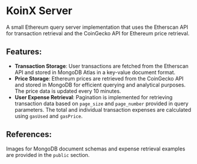 # KoinX Server

A small Ethereum query server implementation that uses the Etherscan API for transaction retrieval and the CoinGecko API for Ethereum price retrieval.

## Features:

- **Transaction Storage**: User transactions are fetched from the Etherscan API and stored in MongoDB Atlas in a key-value document format.
- **Price Storage**: Ethereum prices are retrieved from the CoinGecko API and stored in MongoDB for efficient querying and analytical purposes. The price data is updated every 10 minutes.
- **User Expense Retrieval**: Pagination is implemented for retrieving transaction data based on `page_size` and `page_number` provided in query parameters. The total and individual transaction expenses are calculated using `gasUsed` and `gasPrice`.

## References:

Images for MongoDB document schemas and expense retrieval examples are provided in the `public` section.
